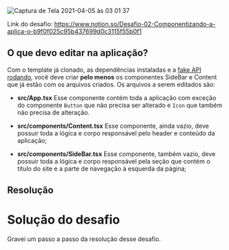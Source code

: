 ![Captura de Tela 2021-04-05 às 03 01 37](https://user-images.githubusercontent.com/49724512/113542760-51e02880-95bb-11eb-98fe-2d9cc1c73f82.png)


Link do desafio: https://www.notion.so/Desafio-02-Componentizando-a-aplica-o-b9f0f025c95b437699d0c3115f55b0f1


## O que devo editar na aplicação?

Com o template já clonado, as dependências instaladas e a [fake API rodando](https://www.notion.so/Desafio-01-Criando-um-hook-de-carrinho-de-compras-5769216778794019a83f544e79167b12), você deve criar **pelo menos** os componentes SideBar e Content que já estão com os arquivos criados.
Os arquivos a serem editados são:

- **src/App.tsx**
Esse componente contém toda a aplicação com exceção do componente `Button` que não precisa ser alterado e `Icon` que também não precisa de alteração.
- **src/components/Content.tsx**
Esse componente, ainda vazio, deve possuir toda a lógica e corpo responsável pelo header e conteúdo da aplicação;


- **src/components/SideBar.tsx**
Esse componente, também vazio, deve possuir toda a lógica e corpo responsável pela seção que contém o título do site e a parte de navegação à esquerda da página;



## Resolução


# Solução do desafio

Gravei um passo a passo da resolução desse desafio.


